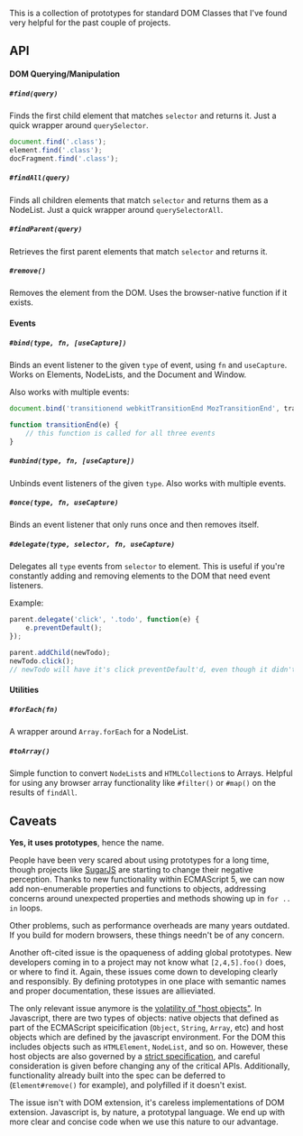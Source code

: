 This is a collection of prototypes for standard DOM Classes that I've found very helpful for the past couple of projects.

## API

#### DOM Querying/Manipulation

##### `#find(query)`

Finds the first child element that matches `selector` and returns it. Just a quick wrapper around `querySelector`.

```javascript
document.find('.class');
element.find('.class');
docFragment.find('.class');
```

##### `#findAll(query)`

Finds all children elements that match `selector` and returns them as a NodeList. Just a quick wrapper around `querySelectorAll`.

##### `#findParent(query)`

Retrieves the first parent elements that match `selector` and returns it.

##### `#remove()`

Removes the element from the DOM. Uses the browser-native function if it exists.


#### Events

##### `#bind(type, fn, [useCapture])`

Binds an event listener to the given `type` of event, using `fn` and `useCapture`. Works on Elements, NodeLists, and the Document and Window.

Also works with multiple events:
```javascript
document.bind('transitionend webkitTransitionEnd MozTransitionEnd', transitionEnd);

function transitionEnd(e) {
	// this function is called for all three events
}
```

##### `#unbind(type, fn, [useCapture])`

Unbinds event listeners of the given `type`. Also works with multiple events.

##### `#once(type, fn, useCapture)`

Binds an event listener that only runs once and then removes itself.

##### `#delegate(type, selector, fn, useCapture)`

Delegates all `type` events from `selector` to element. This is useful if you're constantly adding and removing elements to the DOM that need event listeners.

Example:
```javascript
parent.delegate('click', '.todo', function(e) {
	e.preventDefault();
});

parent.addChild(newTodo);
newTodo.click();
// newTodo will have it's click preventDefault'd, even though it didn't exist when we assigned the listener
```

#### Utilities

##### `#forEach(fn)`

A wrapper around `Array.forEach` for a NodeList.

##### `#toArray()`

Simple function to convert `NodeList`s and `HTMLCollection`s to Arrays. Helpful for using any browser array functionality like `#filter()` or `#map()` on the results of `findAll`.

## Caveats

**Yes, it uses prototypes**, hence the name.

People have been very scared about using prototypes for a long time, though projects like [SugarJS](http://sugarjs.com) are starting to change their negative perception. Thanks to new functionality within ECMAScript 5, we can now add non-enumerable properties and functions to objects, addressing concerns around unexpected properties and methods showing up in `for .. in` loops.

Other problems, such as performance overheads are many years outdated. If you build for modern browsers, these things needn't be of any concern.

Another oft-cited issue is the opaqueness of adding global prototypes. New developers coming in to a project may not know what `[2,4,5].foo()` does, or where to find it. Again, these issues come down to developing clearly and responsibly. By defining prototypes in one place with semantic names and proper documentation, these issues are allieviated.

The only relevant issue anymore is the [volatility of "host objects"](http://sugarjs.com/native#modifying_host_objects). In Javascript, there are two types of objects: native objects that defined as part of the ECMAScript speicification (`Object`, `String`, `Array`, etc) and host objects which are defined by the javascript environment. For the DOM this includes objects such as `HTMLElement`, `NodeList`, and so on. However, these host objects are also governed by a [strict specification](http://www.w3.org/TR/dom/), and careful consideration is given before changing any of the critical APIs. Additionally, functionality already built into the spec can be deferred to (`Element#remove()` for example), and polyfilled if it doesn't exist.

The issue isn't with DOM extension, it's careless implementations of DOM extension. Javascript is, by nature, a prototypal language. We end up with more clear and concise code when we use this nature to our advantage.
